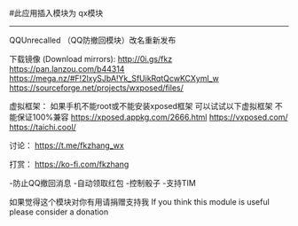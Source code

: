 #此应用插入模块为 qx模块
<hr>
QQUnrecalled （QQ防撤回模块）改名重新发布

下载镜像 (Download mirrors):
http://0i.gs/fkz
https://pan.lanzou.com/b44314
https://mega.nz/#F!2lxySJbA!Yk_SfUikRqtQcwKCXyml_w
https://sourceforge.net/projects/wxposed/files/

虚拟框架：
如果手机不能root或不能安装xposed框架 可以试试以下虚拟框架 不能保证100%兼容
https://xposed.appkg.com/2666.html
https://vxposed.com/
https://taichi.cool/

讨论：
https://t.me/fkzhang_wx

打赏：
https://ko-fi.com/fkzhang



-防止QQ撤回消息
-自动领取红包
-控制骰子
-支持TIM

如果觉得这个模块对你有用请捐赠支持我
If you think this module is useful please consider a donation
